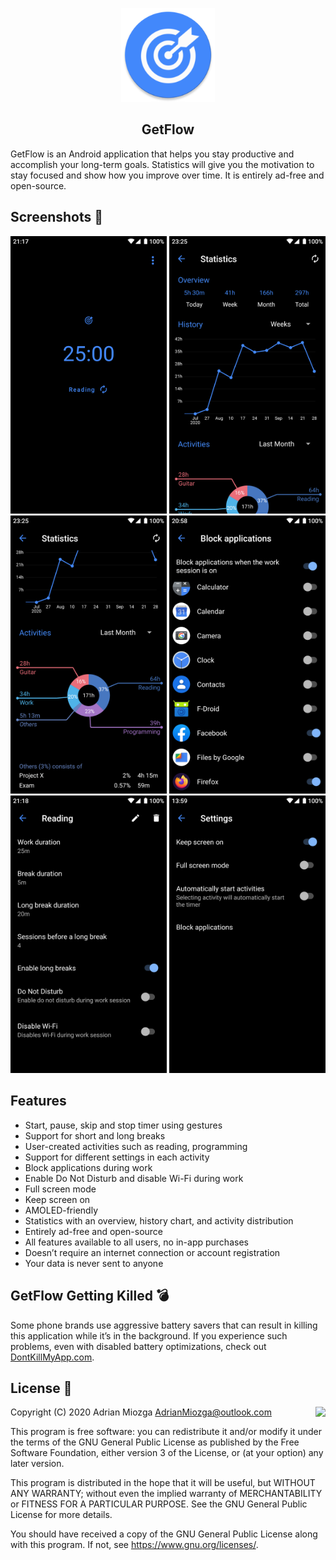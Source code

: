 <p align="center"><img src="/metadata/en-US/images/icon.png" width="150"></p> 
<h2 align="center"><b>GetFlow</b></h2>

GetFlow is an Android application that helps you stay productive and accomplish
your long-term goals. Statistics will give you the motivation to stay focused
and show how you improve over time. It is entirely ad-free and open-source.

## Screenshots :eyes:
<p align="middle">
  <img src="/metadata/en-US/images/phoneScreenshots/1.png" width="250"/>
  <img src="/metadata/en-US/images/phoneScreenshots/2.png" width="250"/>
  <img src="/metadata/en-US/images/phoneScreenshots/3.png" width="250"/>
  <img src="/metadata/en-US/images/phoneScreenshots/4.png" width="250"/>
  <img src="/metadata/en-US/images/phoneScreenshots/5.png" width="250"/>
  <img src="/metadata/en-US/images/phoneScreenshots/6.png" width="250"/>
</p>

## Features
* Start, pause, skip and stop timer using gestures
* Support for short and long breaks
* User-created activities such as reading, programming
* Support for different settings in each activity
* Block applications during work
* Enable Do Not Disturb and disable Wi-Fi during work
* Full screen mode
* Keep screen on
* AMOLED-friendly
* Statistics with an overview, history chart, and activity distribution
* Entirely ad-free and open-source
* All features available to all users, no in-app purchases
* Doesn’t require an internet connection or account registration
* Your data is never sent to anyone

## GetFlow Getting Killed :bomb:
Some phone brands use aggressive battery savers that can result in killing
this application while it’s in the background. If you experience such
problems, even with disabled battery optimizations, check out
[DontKillMyApp.com](https://dontkillmyapp.com/).

## License :page_facing_up:
<img align="right" src="https://www.gnu.org/graphics/gplv3-88x31.png">

Copyright (C) 2020 Adrian Miozga AdrianMiozga@outlook.com

This program is free software: you can redistribute it and/or modify
it under the terms of the GNU General Public License as published by
the Free Software Foundation, either version 3 of the License, or
(at your option) any later version.

This program is distributed in the hope that it will be useful,
but WITHOUT ANY WARRANTY; without even the implied warranty of
MERCHANTABILITY or FITNESS FOR A PARTICULAR PURPOSE. See the
GNU General Public License for more details.

You should have received a copy of the GNU General Public License
along with this program. If not, see https://www.gnu.org/licenses/.

